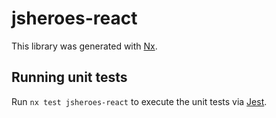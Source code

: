 # jsheroes-react

This library was generated with [Nx](https://nx.dev).

## Running unit tests

Run `nx test jsheroes-react` to execute the unit tests via [Jest](https://jestjs.io).
